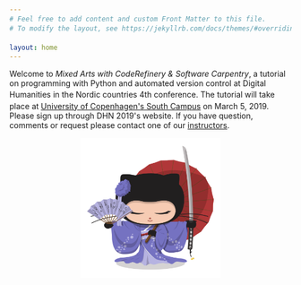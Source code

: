 ```yaml
---
# Feel free to add content and custom Front Matter to this file.
# To modify the layout, see https://jekyllrb.com/docs/themes/#overriding-theme-defaults

layout: home
---
```


Welcome to *Mixed Arts with CodeRefinery & Software Carpentry*, a tutorial on programming with Python and automated version control at Digital Humanities in the Nordic countries 4<sup></sup>th<sub></sub> conference. The tutorial will take place at [University of Copenhagen's South Campus](https://goo.gl/maps/XdJXMDtVPLQ2) on March 5, 2019. Please sign up through DHN 2019's website. If you have question, comments or request please contact one of our [instructors](https://kln-courses.github.io/mixed-arts/about/).

<p align="center">
<img src="images/kimonotocat.png" alt="Octocat" width="250" align="center">
</p>

